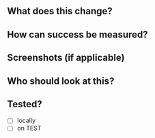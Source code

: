 ## What does this change?


## How can success be measured?


## Screenshots (if applicable)


## Who should look at this?
<!-- reach the team with @guardian/digital-cms -->


## Tested?
- [ ] locally
- [ ] on TEST
